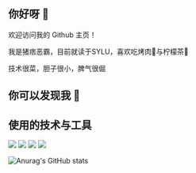 ## 你好呀 👋

欢迎访问我的 Github 主页！

我是猪痞恶霸，目前就读于SYLU，喜欢吃烤肉🍖与柠檬茶🧋 

技术很菜，胆子很小，脾气很倔

## 你可以发现我 🙈

## 使用的技术与工具

<p > <img src="https://img.shields.io/badge/-HTML5-E34F26?style=flat-square&logo=html5&logoColor=white" /> <img src="https://img.shields.io/badge/-CSS3-1572B6?style=flat-square&logo=css3" /> <img src="https://img.shields.io/badge/-JavaScript-white?style=flat-square&logo=javascript&logoColor=yellow" />  <img src="https://img.shields.io/badge/-Typescript-294e80?style=flat-square&logo=typescript&logoColor=white" /></p>

![Anurag's GitHub stats](https://github-readme-stats.vercel.app/api?username=HRBully&theme=radical)

